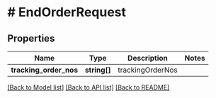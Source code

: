 # # EndOrderRequest

## Properties

Name | Type | Description | Notes
------------ | ------------- | ------------- | -------------
**tracking_order_nos** | **string[]** | trackingOrderNos |

[[Back to Model list]](../../README.md#models) [[Back to API list]](../../README.md#endpoints) [[Back to README]](../../README.md)
